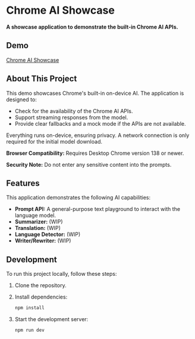 # Chrome AI Showcase

**A showcase application to demonstrate the built-in Chrome AI APIs.**

## Demo

[Chrome AI Showcase](https://kevin-ratschinski.github.io/chrome-ai-showcase/)

## About This Project

This demo showcases Chrome's built-in on-device AI. The application is designed to:

- Check for the availability of the Chrome AI APIs.
- Support streaming responses from the model.
- Provide clear fallbacks and a mock mode if the APIs are not available.

Everything runs on-device, ensuring privacy. A network connection is only required for the initial model download.

**Browser Compatibility:** Requires Desktop Chrome version 138 or newer.

**Security Note:** Do not enter any sensitive content into the prompts.

## Features

This application demonstrates the following AI capabilities:

- **Prompt API:** A general-purpose text playground to interact with the language model.
- **Summarizer:** (WIP)
- **Translation:** (WIP)
- **Language Detector:** (WIP)
- **Writer/Rewriter:** (WIP)

## Development

To run this project locally, follow these steps:

1. Clone the repository.
2. Install dependencies:

   ```bash
   npm install
   ```

3. Start the development server:

   ```bash
   npm run dev
   ```
